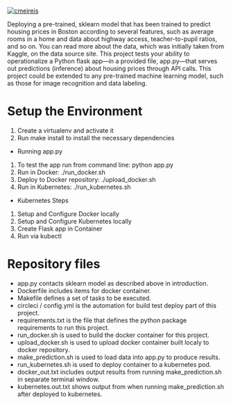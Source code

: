 [![cmeireis](https://circleci.com/gh/cmeireis/deployMicroserviceproject.svg?style=svg)](https://app.circleci.com/pipelines/github/cmeireis/deployMicroserviceproject/2/workflows/6ed278ff-8b78-4b9c-a1f3-8599b2492c1f)

Deploying a pre-trained, sklearn model that has been trained to predict housing prices in Boston according to several features, such as average rooms in a home and data about highway access, teacher-to-pupil ratios, and so on.
You can read more about the data, which was initially taken from Kaggle, on the data source site.
This project tests your ability to operationalize a Python flask app—in a provided file, app.py—that serves out predictions (inference) about housing prices through API calls. 
This project could be extended to any pre-trained machine learning model, such as those for image recognition and data labeling.

# Setup the Environment
1. Create a virtualenv and activate it
2. Run make install to install the necessary dependencies
- Running app.py
1. To test the app run from command line: python app.py
2. Run in Docker: ./run_docker.sh
3. Deploy to Docker repository: ./upload_docker.sh
4. Run in Kubernetes: ./run_kubernetes.sh
- Kubernetes Steps
1. Setup and Configure Docker locally
2. Setup and Configure Kubernetes locally
3. Create Flask app in Container
4. Run via kubectl
# Repository files
- app.py contacts sklearn model as described above in introduction.
- Dockerfile includes items for docker container.
- Makefile defines a set of tasks to be executed.
- circleci / config.yml is the automation for build test deploy part of this project.
- requirements.txt is the file that defines the python package requirements to run this project.
- run_docker.sh is used to build the docker container for this project.
- upload_docker.sh is used to upload docker container built localy to docker repository.
- make_prediction.sh is used to load data into app.py to produce results.
- run_kubernetes.sh is used to deploy container to a kubernetes pod.
- docker_out.txt includes output results from running make_prediction.sh in separate terminal window.
- kubernetes.out.txt shows output from when running make_prediction.sh after deployed to kubernetes.
